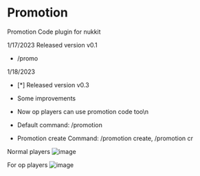 # Promotion
Promotion Code plugin for nukkit

1/17/2023
Released version v0.1

-  /promo

1/18/2023
- [*] Released version v0.3


-  Some improvements
-  Now op players can use promotion code too\n
-  Default command: /promotion
-  Promotion create Command: /promotion create, /promotion cr


Normal players
![image](https://user-images.githubusercontent.com/63880117/212999912-0c041b59-16fb-4138-98dd-90b9b865057c.png)



For op players
![image](https://user-images.githubusercontent.com/63880117/212999994-d0a8c258-380b-4115-8f47-864567ccd037.png)
